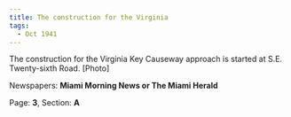 ```yaml
---  
title: The construction for the Virginia  
tags:  
  - Oct 1941  
---  
```

  
The construction for the Virginia Key Causeway approach is started at S.E. Twenty-sixth Road. [Photo]  
  
Newspapers: **Miami Morning News or The Miami Herald**  
  
Page: **3**, Section: **A** 
